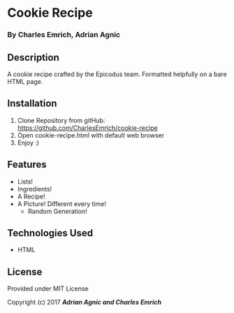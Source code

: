 # Cookie Recipe
### By Charles Emrich, Adrian Agnic

## Description
A cookie recipe crafted by the Epicodus team. Formatted helpfully on a bare HTML page.

## Installation
1. Clone Repository from gitHub: https://github.com/CharlesEmrich/cookie-recipe
2. Open cookie-recipe.html with default web browser
3. Enjoy :)

## Features
* Lists!
* Ingredients!
* A Recipe!
* A Picture! Different every time!
  * Random Generation!

## Technologies Used
* HTML

## License
Provided under MIT License

Copyright (c) 2017 **_Adrian Agnic and Charles Emrich_**
